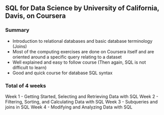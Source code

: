## SQL for Data Science by University of California, Davis, on Coursera

### Summary
+ Introduction to relational databases and basic database terminology (Joins)
+ Most of the computing exercises are done on Coursera itself and are oriented around a specific query relating to a dataset
+ Well explained and easy to follow course (Then again, SQL is not difficult to learn)
+ Good and quick course for database SQL syntax

### Total of 4 weeks

Week 1 - Getting Started, Selecting and Retrieving Data with SQL
Week 2 - Filtering, Sorting, and Calculating Data with SQL
Week 3 - Subqueries and joins in SQL
Week 4 - Modifying and Analyzing Data with SQL


